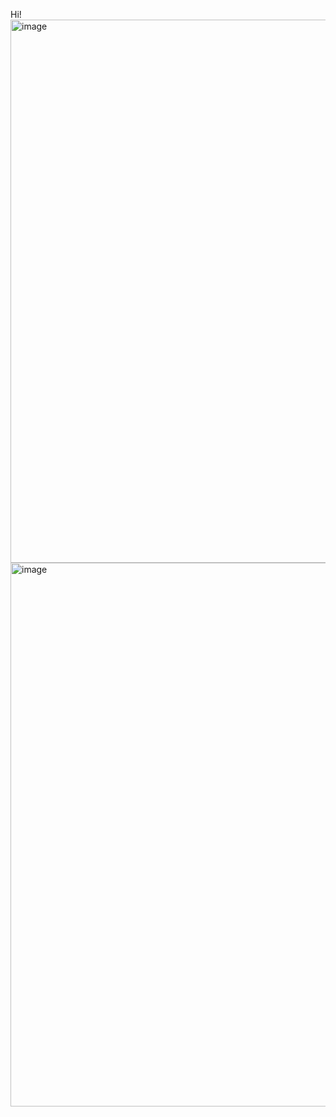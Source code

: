 Hi!
<img width="1866" height="869" alt="image" src="https://github.com/user-attachments/assets/c0517bf4-88c0-4315-a4ed-c343db489a4a" />
<img width="1882" height="870" alt="image" src="https://github.com/user-attachments/assets/5b8d4f76-5a20-4801-a4da-37f7b5051ab2" />
